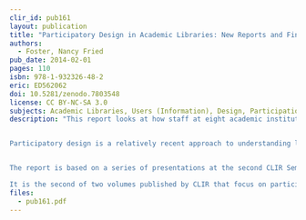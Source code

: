```yaml
---
clir_id: pub161
layout: publication
title: "Participatory Design in Academic Libraries: New Reports and Findings"
authors: 
  - Foster, Nancy Fried
pub_date: 2014-02-01
pages: 110
isbn: 978-1-932326-48-2
eric: ED562062
doi: 10.5281/zenodo.7803548
license: CC BY-NC-SA 3.0
subjects: Academic Libraries, Users (Information), Design, Participation, Library Services, Library Administration, Library Research, Ethnography, Observation, Library Facilities, Use Studies, Qualitative Research, Statistical Analysis, User Needs (Information), Health Sciences, Administrative Organization, Space Utilization, College Students, Student Participation
description: "This report looks at how staff at eight academic institutions gained new insight about how students and faculty use their libraries, and how the staff are using these findings to improve library technologies, space, and services.


Participatory design is a relatively recent approach to understanding library user behavior. It is based on techniques used in anthropological and ethnographic observation. The report’s editor, anthropologist [Nancy Fried Foster](https://sr.ithaka.org/people/nancy-fried-foster/), led several participatory design workshops for CLIR from 2007 to 2013.


The report is based on a series of presentations at the second CLIR Seminar on Participatory Design of Academic Libraries, held at the University of Rochester’s River Campus June 5-7, 2013. Chapters focus on projects at the University of Colorado, Boulder; Colby College; University of Connecticut; Columbia University; Rush University Medical Center; Purdue University; Northwestern University; and the University of Rochester. David Lindahl, of the University of Missouri-Kansas City, provided the keynote.

It is the second of two volumes published by CLIR that focus on participatory design. The first, [Participatory Design in Academic Libraries: Methods, Findings, and Implementations](https://doi.org/10.5281/zenodo.7799833), was published in October 2012."
files:
  - pub161.pdf
---
```

